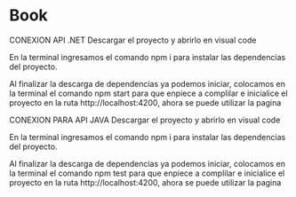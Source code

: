 # Book

CONEXION API .NET
Descargar el proyecto y abrirlo en visual code

En la terminal ingresamos el comando npm i para instalar las dependencias del proyecto.

Al finalizar la descarga de dependencias ya podemos iniciar, colocamos en la terminal el comando npm start para que enpiece a complilar e inicialice el proyecto en la ruta http://localhost:4200, ahora se puede utilizar la pagina



CONEXION PARA API JAVA
Descargar el proyecto y abrirlo en visual code

En la terminal ingresamos el comando npm i para instalar las dependencias del proyecto.

Al finalizar la descarga de dependencias ya podemos iniciar, colocamos en la terminal el comando npm test para que enpiece a complilar e inicialice el proyecto en la ruta http://localhost:4200, ahora se puede utilizar la pagina

